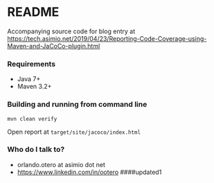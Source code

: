 # README # 
  
 
  
Accompanying source code for blog entry at https://tech.asimio.net/2019/04/23/Reporting-Code-Coverage-using-Maven-and-JaCoCo-plugin.html

### Requirements ###

* Java 7+
* Maven 3.2+

### Building and running from command line ###

```
mvn clean verify
```

Open report at `target/site/jacoco/index.html`


### Who do I talk to? ###

* orlando.otero at asimio dot net
* https://www.linkedin.com/in/ootero
####updated1
